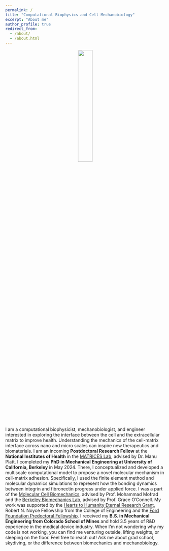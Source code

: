 ```yaml
---
permalink: /
title: "Computational Biophysics and Cell Mechanobiology"
excerpt: "About me"
author_profile: true
redirect_from: 
  - /about/
  - /about.html
---
```


<p align="center">
  <img src = "{{ dredremontes.github.io }}/images/mechbio.png" width="30%"/>
</p>


I am a computational biophysicist, mechanobiologist, and engineer interested in exploring the interface between the cell and the extracellular matrix to improve health. Understanding the mechanics of the cell-matrix interface across nano and micro scales can inspire new therapeutics and biomaterials. I am an incoming **Postdoctoral Research Fellow** at the **National Institutes of Health** in the [MATRICES Lab](https://www.nibib.nih.gov/labs-at-nibib/section-mechanics-tissue-remodeling-integrating-computational-experimental-systems), advised by Dr. Manu Platt. I completed my **PhD in Mechanical Engineering at University of California, Berkeley** in May 2024. There, I conceptualized and developed a multiscale computational model to propose a novel molecular mechanism in cell-matrix adhesion. Specifically, I used the finite element method and molecular dynamics simulations to represent how the bonding dynamics between integrin and fibronectin progress under applied force. I was a part of the [Molecular Cell Biomechanics](https://biomechanics.berkeley.edu), advised by Prof. Mohammad Mofrad and the [Berkeley Biomechanics Lab](https://oconnell.berkeley.edu), advised by Prof. Grace O’Connell. My work was supported by the [Hearts to Humanity Eternal Research Grant](https://h2h8.com), Robert N. Noyce Fellowship from the College of Engineering and the [Ford Foundation Predoctoral Fellowship](https://sites.nationalacademies.org/PGA/FordFellowships/PGA_171962). I received my **B.S. in Mechanical Engineering from Colorado School of Mines** and hold 3.5 years of R&D experience in the medical device industry. When I’m not wondering why my code is not working, you can find me venturing outside, lifting weights, or sleeping on the floor. Feel free to reach out! Ask me about grad school, skydiving, or the difference between biomechanics and mechanobiology.

<!--- <video src = "{{ dredremontes.github.io }}/images/pulled_integrin.mp4" controls="controls" width = "100%" style="max-width: 360 px;"></video>--->